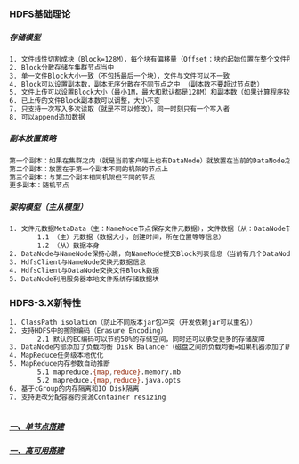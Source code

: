 ### HDFS基础理论
##### 存储模型
```bash
1. 文件线性切割成块（Block=128M），每个块有偏移量（Offset：块的起始位置在整个文件所在的位置），整个文件就是一个Byte数组
2. Block分散存储在集群节点当中
3. 单一文件Block大小一致（不包括最后一个块），文件与文件可以不一致
4. Block可以设置副本数，副本无序分散在不同节点之中 （副本数不要超过节点数）
5. 文件上传可以设置Block大小（最小1M，最大和默认都是128M）和副本数（如果计算程序较多，可以考虑增加副本数，以减少单机的资源占用。因为计算程序会在副本所在的机器上开盘计算进程）
6. 已上传的文件Block副本数可以调整，大小不变
7. 只支持一次写入多次读取（就是不可以修改），同一时刻只有一个写入者
8. 可以append追加数据
```

##### 副本放置策略
```bash
第一个副本：如果在集群之内（就是当前客户端上也有DataNode）就放置在当前的DataNode之上，如果是集群外提交，则随机挑选一台磁盘不太满，CPU不太忙的节点
第二个副本：放置在于第一个副本不同的机架的节点上
第三个副本：与第二个副本相同机架但不同的节点
更多副本：随机节点
```

##### 架构模型（主从模型）
```bash
1. 文件元数据MetaData（主：NameNode节点保存文件元数据），文件数据（从：DataNode节点保存文件Block数据）
       1.1 （主）元数据（数据大小，创建时间，所在位置等等信息）
       1.2 （从）数据本身
2. DataNode与NameNode保持心跳，向NameNode提交Block列表信息（当前有几个DataNode可用）  
3. HdfsClient与NameNode交换元数据信息
4. HdfsClient与DataNode交换文件Block数据
5. DataNode利用服务器本地文件系统存储数据块
```

### HDFS-3.X新特性
```bash
1. ClassPath isolation（防止不同版本jar包冲突（开发依赖jar可以重名））
2. 支持HDFS中的擦除编码（Erasure Encoding）
       2.1 默认的EC编码可以节约50%的存储空间，同时还可以承受更多的存储故障
3. DataNode内部添加了负载均衡 Disk Balancer（磁盘之间的负载均衡=如果机器添加了新的硬盘，Disk Balancer会自动将数据均衡到新硬盘上来） 
4. MapReduce任务级本地优化
5. MapReduce内存参数自动推断
       5.1 mapreduce.{map,reduce}.memory.mb
       5.2 mapreduce.{map,reduce}.java.opts
6. 基于cGroup的内存隔离和IO Disk隔离
7. 支持更改分配容器的资源Container resizing                 
             
```
##### [一、单节点搭建][1]
##### [一、高可用搭建][2]

[1]: https://github.com/firechiang/hadoop-test/tree/master/hdfs/docs/1-setup-single-node.md
[2]: https://github.com/firechiang/hadoop-test/tree/master/hdfs/docs/2-setup-cluster-node.md


















